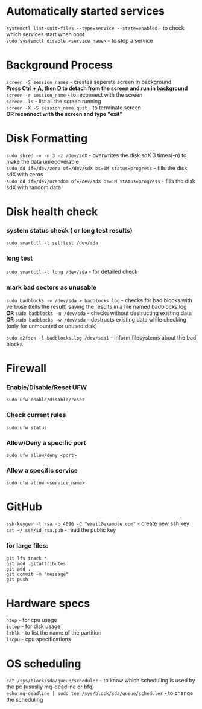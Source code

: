 # Automatically started services
``systemctl list-unit-files --type=service --state=enabled`` - to check which services start when boot  
``sudo systemctl disable <service_name>`` - to stop a service  

# Background Process
``screen -S session_namee`` - creates seperate screen in background  
**Press Ctrl + A, then D to detach from the screen and run in background**  
``screen -r session_name`` - to reconnect with the screen  
``screen -ls`` - list all the screen running  
``screen -X -S session_name quit`` - to terminate screen  
**OR reconnect with the screen and type "exit"**   

# Disk Formatting
``sudo shred -v -n 3 -z /dev/sdX`` - overwrites the disk sdX 3 times(-n) to make the data unrecoverable  
``sudo dd if=/dev/zero of=/dev/sdX bs=1M status=progress`` - fills the disk sdX with zeros  
``sudo dd if=/dev/urandom of=/dev/sdX bs=1M status=progress`` - fills the disk sdX with random data  

# Disk health check
### system status check ( or long test results)
``sudo smartctl -l selftest /dev/sda``
### long test
``sudo smartctl -t long /dev/sda`` - for detailed check
### mark bad sectors as unusable
``sudo badblocks -v /dev/sda > badblocks.log`` - checks for bad blocks with verbose (tells the result) saving the results in a file named badblocks.log  
**OR** ``sudo badblocks -n /dev/sda`` - checks without destructing existing data  
**OR** ``sudo badblocks -w /dev/sda`` - destructs existing data while checking (only for unmounted or unused disk)  


``sudo e2fsck -l badblocks.log /dev/sda1`` - inform filesystems about the bad blocks  

# Firewall
### Enable/Disable/Reset UFW
``sudo ufw enable/disable/reset``
### Check current rules
``sudo ufw status``
### Allow/Deny a specific port
``sudo ufw allow/deny <port>``
### Allow a specific service
``sudo ufw allow <service_name>``

# GitHub
``ssh-keygen -t rsa -b 4096 -C "email@example.com"`` - create new ssh key  
``cat ~/.ssh/id_rsa.pub`` - read the public key  

### for large files:
``git lfs track *``  
``git add .gitattributes``  
``git add .``  
``git commit -m "message"``  
``git push``  

# Hardware specs
``htop`` - for cpu usage  
``iotop`` - for disk usage  
``lsblk`` - to list the name of the partition  
``lscpu`` - cpu specifications  

# OS scheduling
``cat /sys/block/sda/queue/scheduler`` - to know which scheduling is used by the pc (ususlly mq-deadline or bfq)  
``echo mq-deadline | sudo tee /sys/block/sda/queue/scheduler`` - to change the scheduling  



